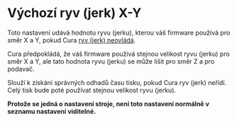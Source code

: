 Výchozí ryv (jerk) X-Y
====
Toto nastavení udává hodnotu ryvu (jerku), kterou váš firmware používá pro směr X a Y, pokud Cura [ryv (jerk) neovládá](../speed/jerk_enabled.md).

Cura předpokládá, že váš firmware používá stejnou velikost ryvu (jerku) pro směr X a Y, ale tato hodnota ryvu (jerku) se může lišit pro směr Z a pro podavač.

Slouží k získání správných odhadů času tisku, pokud Cura ryv (jerk) neřídí. Celý tisk bude poté používat stejnou velikost ryvu (jerku).

**Protože se jedná o nastavení stroje, není toto nastavení normálně v seznamu nastavení viditelné.**